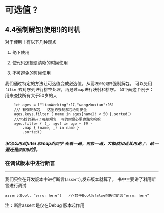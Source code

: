 # 可选值 ?

##  4.4强制解包(使用!)的时机
对于使用！有以下几种观点

1. 绝不使用

2. 使代码逻辑更清晰的时候使用

3. 不可避免的时候使用


我们通过特定的方法让可选值变成必选值，从而```巧妙的避开```强制解包。
可以先用```filter```去对序列进行排空处理，再通过```map```进行映射和排序。
如下面这个例子：
   用来查找所有大于50岁的人
       
        
        let ages = ["liaoWorking":17,"wangzhuxian":16]
        /// 有强制解包   这里的强制解包绝对安全
        ages.keys.filter { name in ages[name]! < 50 }.sorted()
        ///巧妙的避开了强制解包  写的时候心里也踏实哈哈
        ages.filter { (_, age) in age < 50 }
            .map { (name, _) in name }
            .sorted()

##### 没怎么用过filter 和map的同学 先看一遍，再敲一遍，大概就知道其用途了。敲一遍还是```很有用```的🦆。


### 在调试版本中进行断言
---
我们只会在开发版本中进行断言(```assert```),发布版本就算了。
书中主要讲了利用断言进行调试
    
    assert(Bool, "error here")   ///其中Bool为false时执行断言“error here”

注：断言assert 是仅在Debug 版本起作用


